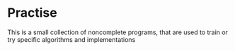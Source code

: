 # Practise
This is a small collection of noncomplete programs, that are used to train or try specific algorithms
and implementations
